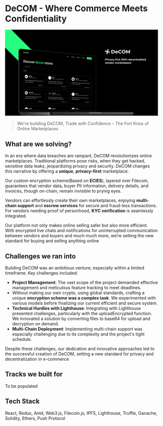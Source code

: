 # DeCOM - Where Commerce Meets Confidentiality

![Landing Image Comes here](./public/decom-landing.png)

> We're building DeCOM, Trade with Confidence – The Fort Knox of Online Marketplaces

## What are we solving?

In an era where data breaches are rampant, DeCOM revolutionizes online marketplaces. Traditional platforms pose risks, when they get hacked, sensitive data leaks, jeopardizing privacy and security. DeCOM changes this narrative by offering a **unique**, **privacy-first** marketplace.

Our custom encryption scheme(Based on **ECIES**), layered over Filecoin, guarantees that vendor data, buyer PII information, delivery details, and invoices, though on-chain, remain invisible to prying eyes.

Vendors can effortlessly create their own marketplaces, enjoying **multi-chain support** and **escrow services** for secure and fraud-less transactions. For vendors needing proof of personhood, **KYC verification** is seamlessly integrated.

Our platform not only makes online selling safer but also more efficient. With encrypted live chats and notifications for uninterrupted communication between vendors and buyers and much much more, we’re setting the new standard for buying and selling anything online

## Challenges we ran into

Building DeCOM was an ambitious venture, especially within a limited timeframe. Key challenges included:

- **Project Management**: The vast scope of the project demanded effective management and meticulous feature tracking to meet deadlines.
- Without making our own crypto, using global standards, crafting a unique **encryption scheme was a complex task**. We experimented with various models before finalizing our current efficient and secure system.
- **Technical Hurdles with Lighthouse**: Integrating with Lighthouse presented challenges, particularly with the uploadEncrypted function. We innovated a solution by converting files to base64 for upload and decryption on demand.
- **Multi-Chain Deployment**: Implementing multi-chain support was especially challenging due to its complexity and the project's tight schedule.

Despite these challenges, our dedication and innovative approaches led to the successful creation of DeCOM, setting a new standard for privacy and decentralization in e-commerce

## Tracks we built for

To be populated

## Tech Stack

React, Redux, Antd, Web3.js, Filecoin.js, IPFS, Lighthouse,
Truffle, Ganache, Solidity, Ethers, Push Protocol
